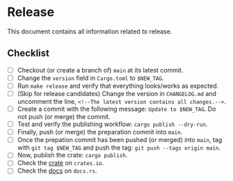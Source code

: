 # Release

This document contains all information related to release.

## Checklist

- [ ] Checkout (or create a branch of) `main` at its latest commit.
- [ ] Change the `version` field in `Cargo.toml` to `$NEW_TAG`.
- [ ] Run `make release` and verify that everything looks/works as expected.
- [ ] (Skip for release candidates) Change the version in `CHANGELOG.md` and uncomment the line, `<!--The latest version contains all changes.-->`.
- [ ] Create a commit with the following message: `Update to $NEW_TAG`. Do not push (or merge) the commit.
- [ ] Test and verify the publishing workflow: `cargo publish --dry-run`.
- [ ] Finally, push (or merge) the preparation commit into `main`.
- [ ] Once the prepation commit has been pushed (or merged) into `main`, tag with `git tag $NEW_TAG` and push the tag: `git push --tags origin main`.
- [ ] Now, publish the crate: `cargo publish`.
- [ ] Check the [crate](https://crates.io/crates/bovine) on `crates.io`.
- [ ] Check the [docs](https://docs.rs/bovine) on `docs.rs`.
